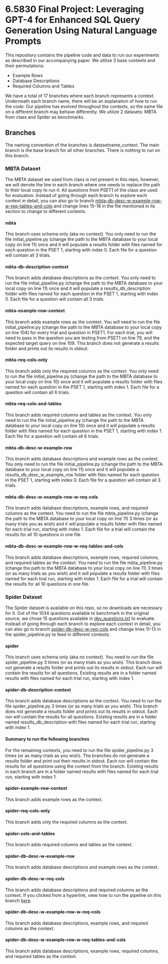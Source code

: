 # 6.5830 Final Project: Leveraging GPT-4 for Enhanced SQL Query Generation Using Natural Language Prompts

This repository contains the pipeline code and data to run our experiments as described in our accompanying paper. We utilize 3 base contexts and their permutations:
- Example Rows
- Database Descriptions
- Required Columns and Tables

We have a total of 17 branches where each branch represents a context. Underneath each branch name, there will be an explanation of how to run the code. Our pipeline has evolved throughout the contexts, so the same file on a different branch may behave differently. We utilize 2 datasets: MBTA from class and Spider as benchmarks. 

## Branches
The naming convention of the branches is datasetname_context. The main branch is the base branch for all other branches. There is nothing to run on this branch.

### MBTA Dataset
The MBTA dataset we used from class is not present in this repo, however, we will denote the line in each branch where one needs to replace the path to their local copy to run it. All questions from PSET1 of the class are used for evaluation. 
Instead of going through each branch to explore each context in detail, you can also go to branch [mbta-db-desc-w-example-row-w-req-tables-and-cols](#mbta-db-desc-w-example-row-w-req-tables-and-cols) and change lines 15-18 in the file mentioned in its section to change to different contexts.
#### mbta
This branch uses schema only (aka no context). You only need to run the file initial_pipeline.py (change the path to the MBTA database to your local copy on line 11) once and it will populate a results folder with files named for each question in the PSET 1, starting with index 0. Each file for a question will contain all 3 trials. 
#### mbta-db-description-context
This branch adds database descriptions as the context. You only need to run the file initial_pipeline.py (change the path to the MBTA database to your local copy on line 11) once and it will populate a results_db_description folder with files named for each question in the PSET 1, starting with index 0. Each file for a question will contain all 3 trials. 
#### mbta-example-row-context
This branch adds example rows as the context. You will need to run the file initial_pipeline.py (change the path to the MBTA database to your local copy on line 104) for every trial and question in PSET1. For each trial, you will need to pass in the question you are testing from PSET1 on line 79, and the expected target query on line 109. This branch does not generate a results folder and prints out its results in stdout. 
#### mbta-req-cols-only
This branch adds only the required columns as the context. You only need to run the file initial_pipeline.py (change the path to the MBTA database to your local copy on line 10) once and it will populate a results folder with files named for each question in the PSET 1, starting with index 1. Each file for a question will contain all 6 trials. 
#### mbta-req-cols-and-tables
This branch adds required columns and tables as the context. You only need to run the file initial_pipeline.py (change the path to the MBTA database to your local copy on line 10) once and it will populate a results folder with files named for each question in the PSET 1, starting with index 1. Each file for a question will contain all 6 trials.
#### mbta-db-desc-w-example-row
This branch adds database descriptions and example rows as the context. You only need to run the file initial_pipeline.py (change the path to the MBTA database to your local copy on line 11) once and it will populate a results_db_desc_w_example_row folder with files named for each question in the PSET 1, starting with index 0. Each file for a question will contain all 3 trials. 
#### mbta-db-desc-w-example-row-w-req-cols
This branch adds database descriptions, example rows, and required columns as the context. You need to run the file mbta_pipeline.py (change the path to the MBTA database to your local copy on line 11) 3 times (or as many trials you as wish) and it will populate a results folder with files named for each trial run, starting with index 1. Each file for a trial will contain the results for all 10 questions in one file.
#### mbta-db-desc-w-example-row-w-req-tables-and-cols
This branch adds database descriptions, example rows, required columns, and required tables as the context. You need to run the file mbta_pipeline.py (change the path to the MBTA database to your local copy on line 11) 3 times (or as many trials as you wish) and it will populate a results folder with files named for each trial run, starting with index 1. Each file for a trial will contain the results for all 10 questions in one file.

### Spider Dataset
The Spider dataset is available on this repo, so no downloads are necessary for it. Out of the 1034 questions available to benchmark in the original source, we chose 15 questions available in [dev_questions.txt](https://github.com/anniewang945/65830-final-project/blob/spider/dev_questions.txt) to evaluate. Instead of going through each branch to explore each context in detail, you can also go to branch [spider-db-desc-w-req-cols](#spider-db-desc-w-req-cols) and change lines 11-13 in the spider_pipeline.py to feed in different contexts.
#### spider
This branch uses schema only (aka no context). You need to run the file spider_pipeline.py 3 times (or as many trials as you wish). This branch does not generate a results folder and prints out its results in stdout. Each run will contain the results for all questions. Existing results are in a folder named results with files named for each trial run, starting with index 1.
#### spider-db-description-context
This branch adds database descriptions as the context. You need to run the file spider_pipeline.py 3 times (or as many trials as you wish). This branch does not generate a results folder and prints out its results in stdout. Each run will contain the results for all questions. Existing results are in a folder named results_db_description with files named for each trial run, starting with index 1.

#### Summary to run the following branches
For the remaining contexts, you need to run the file spider_pipeline.py 3 times (or as many trials as you wish). The branches do not generate a results folder and print out their results in stdout. Each run will contain the results for all questions using the context from the branch. Existing results in each branch are in a folder named results with files named for each trial run, starting with index 1.
#### spider-example-row-context
This branch adds example rows as the context. 
#### spider-req-cols-only
This branch adds only the required columns as the context.
#### spider-cols-and-tables
This branch adds required columns and tables as the context.
#### spider-db-desc-w-example-row
This branch adds database descriptions and example rows as the context.
#### spider-db-desc-w-req-cols
This branch adds database descriptions and required columns as the context. If you clicked from a hyperlink, view how to run the pipeline on this branch [here](#summary-to-run-the-following-branches).
#### spider-db-desc-w-example-row-w-req-cols
This branch adds database descriptions, example rows, and required columns as the context.
#### spider-db-desc-w-example-row-w-req-tables-and-cols
This branch adds database descriptions, example rows, required columns, and required tables as the context.
